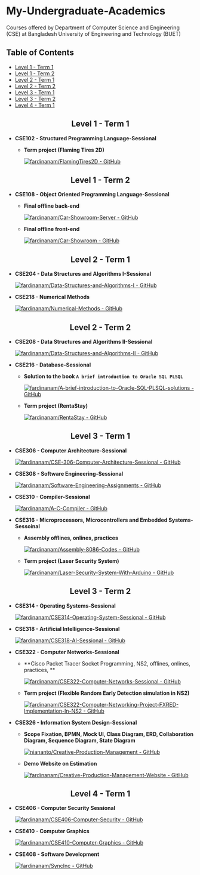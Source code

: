 # My-Undergraduate-Academics
Courses offered by Department of Computer Science and Engineering (CSE) at Bangladesh University of Engineering and Technology (BUET)

## Table of Contents
- [Level 1 - Term 1](#11)
- [Level 1 - Term 2](#12)
- [Level 2 - Term 1](#21)
- [Level 2 - Term 2](#22)
- [Level 3 - Term 1](#31)
- [Level 3 - Term 2](#32)
- [Level 4 - Term 1](#41)

<h2 align="center" id="11">Level 1 - Term 1</h2>

- **CSE102 - Structured Programming Language-Sessional**
    - **Term project (Flaming Tires 2D)**
    
        [![fardinanam/FlamingTires2D - GitHub](https://gh-card.dev/repos/fardinanam/FlamingTires2D.svg)](https://github.com/fardinanam/FlamingTires2D)

<h2 align="center" id="12">Level 1 - Term 2</h2>

- **CSE108 - Object Oriented Programming Language-Sessional**
    - **Final offline back-end**

        [![fardinanam/Car-Showroom-Server - GitHub](https://gh-card.dev/repos/fardinanam/Car-Showroom-Server.svg)](https://github.com/fardinanam/Car-Showroom-Server)
    - **Final offline front-end**

        [![fardinanam/Car-Showroom - GitHub](https://gh-card.dev/repos/fardinanam/Car-Showroom.svg)](https://github.com/fardinanam/Car-Showroom)

<h2 align="center" id="21">Level 2 - Term 1</h2>

- **CSE204 - Data Structures and Algorithms I-Sessional**

    [![fardinanam/Data-Structures-and-Algorithms-I - GitHub](https://gh-card.dev/repos/fardinanam/Data-Structures-and-Algorithms-I.svg)](https://github.com/fardinanam/Data-Structures-and-Algorithms-I)

- **CSE218 - Numerical Methods**

    [![fardinanam/Numerical-Methods - GitHub](https://gh-card.dev/repos/fardinanam/Numerical-Methods.svg)](https://github.com/fardinanam/Numerical-Methods)

<h2 align="center" id="22">Level 2 - Term 2</h2>

- **CSE208 - Data Structures and Algorithms II-Sessional**
    
    [![fardinanam/Data-Structures-and-Algorithms-II - GitHub](https://gh-card.dev/repos/fardinanam/Data-Structures-and-Algorithms-II.svg)](https://github.com/fardinanam/Data-Structures-and-Algorithms-II)

- **CSE216 - Database-Sessional**
    - **Solution to the book `A brief introduction to Oracle SQL PLSQL`**

        [![fardinanam/A-brief-introduction-to-Oracle-SQL-PLSQL-solutions - GitHub](https://gh-card.dev/repos/fardinanam/A-brief-introduction-to-Oracle-SQL-PLSQL-solutions.svg)](https://github.com/fardinanam/A-brief-introduction-to-Oracle-SQL-PLSQL-solutions)

    - **Term project (RentaStay)**

        [![fardinanam/RentaStay - GitHub](https://gh-card.dev/repos/fardinanam/RentaStay.svg)](https://github.com/fardinanam/RentaStay)

<h2 align="center" id="31">Level 3 - Term 1</h2>

- **CSE306 - Computer Architecture-Sessional**

    [![fardinanam/CSE-306-Computer-Architecture-Sessional - GitHub](https://gh-card.dev/repos/fardinanam/CSE-306-Computer-Architecture-Sessional.svg)](https://github.com/fardinanam/CSE-306-Computer-Architecture-Sessional)

- **CSE308 - Software Engineering-Sessional**

    [![fardinanam/Software-Engineering-Assignments - GitHub](https://gh-card.dev/repos/fardinanam/Software-Engineering-Assignments.svg)](https://github.com/fardinanam/Software-Engineering-Assignments)

- **CSE310 - Compiler-Sessional**

    [![fardinanam/A-C-Compiler - GitHub](https://gh-card.dev/repos/fardinanam/A-C-Compiler.svg)](https://github.com/fardinanam/A-C-Compiler)

- **CSE316 - Microprocessors, Microcontrollers and Embedded Systems-Sessoinal**
    - **Assembly offlines, onlines, practices**

        [![fardinanam/Assembly-8086-Codes - GitHub](https://gh-card.dev/repos/fardinanam/Assembly-8086-Codes.svg)](https://github.com/fardinanam/Assembly-8086-Codes)
    
    - **Term project (Laser Security System)**

        [![fardinanam/Laser-Security-System-With-Arduino - GitHub](https://gh-card.dev/repos/fardinanam/Laser-Security-System-With-Arduino.svg)](https://github.com/fardinanam/Laser-Security-System-With-Arduino)

<h2 align="center" id="32">Level 3 - Term 2</h2>

- **CSE314 - Operating Systems-Sessional**
    
    [![fardinanam/CSE314-Operating-System-Sessional - GitHub](https://gh-card.dev/repos/fardinanam/CSE314-Operating-System-Sessional.svg)](https://github.com/fardinanam/CSE314-Operating-System-Sessional)

- **CSE318 - Artificial Intelligence-Sessional**

    [![fardinanam/CSE318-AI-Sessional - GitHub](https://gh-card.dev/repos/fardinanam/CSE318-AI-Sessional.svg)](https://github.com/fardinanam/CSE318-AI-Sessional)

- **CSE322 - Computer Networks-Sessional**
    
    - **Cisco Packet Tracer Socket Programming, NS2, offlines, onlines, practices, **

        [![fardinanam/CSE322-Computer-Networks-Sessional - GitHub](https://gh-card.dev/repos/fardinanam/CSE322-Computer-Networks-Sessional.svg)](https://github.com/fardinanam/CSE322-Computer-Networks-Sessional)

    - **Term project (Flexible Random Early Detection simulation in NS2)**

        [![fardinanam/CSE322-Computer-Networking-Project-FXRED-Implementation-In-NS2 - GitHub](https://gh-card.dev/repos/fardinanam/CSE322-Computer-Networking-Project-FXRED-Implementation-In-NS2.svg)](https://github.com/fardinanam/CSE322-Computer-Networking-Project-FXRED-Implementation-In-NS2)

- **CSE326 - Information System Design-Sessional**

    - **Scope Fixation, BPMN, Mock UI, Class Diagram, ERD, Collaboration Diagram, Sequence Diagram, State Diagram**

        [![niananto/Creative-Production-Management - GitHub](https://gh-card.dev/repos/niananto/Creative-Production-Management.svg)](https://github.com/niananto/Creative-Production-Management)
    
    - **Demo Website on Estimation**

        [![fardinanam/Creative-Production-Management-Website - GitHub](https://gh-card.dev/repos/fardinanam/Creative-Production-Management-Website.svg)](https://github.com/fardinanam/Creative-Production-Management-Website)

<h2 align="center" id="41">Level 4 - Term 1</h2>

- **CSE406 - Computer Security Sessional**

    [![fardinanam/CSE406-Computer-Security - GitHub](https://gh-card.dev/repos/fardinanam/CSE406-Computer-Security.svg)](https://github.com/fardinanam/CSE406-Computer-Security)

- **CSE410 - Computer Graphics**

    [![fardinanam/CSE410-Computer-Graphics - GitHub](https://gh-card.dev/repos/fardinanam/CSE410-Computer-Graphics.svg)](https://github.com/fardinanam/CSE410-Computer-Graphics)

- **CSE408 - Software Development**

    [![fardinanam/SyncInc - GitHub](https://gh-card.dev/repos/fardinanam/SyncInc.svg?fullname=)](https://github.com/fardinanam/SyncInc)